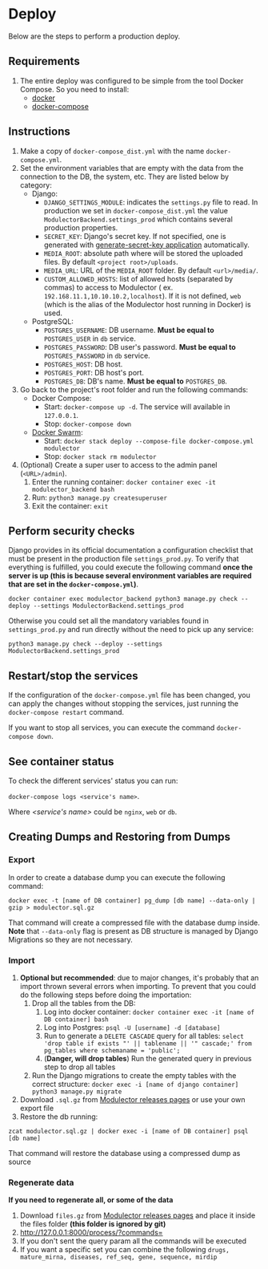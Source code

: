 # Deploy

Below are the steps to perform a production deploy.

## Requirements

1. The entire deploy was configured to be simple from the tool Docker Compose. So you need to install:
    - [docker](https://docs.docker.com/desktop/#download-and-install)
    - [docker-compose](https://docs.docker.com/compose/install/)

## Instructions

1. Make a copy of `docker-compose_dist.yml` with the name `docker-compose.yml`.
1. Set the environment variables that are empty with the data from the connection to the DB, the system, etc. They are
   listed below by category:
    - Django:
        - `DJANGO_SETTINGS_MODULE`: indicates the `settings.py` file to read. In production we set
          in `docker-compose_dist.yml` the value `ModulectorBackend.settings_prod` which contains several production
          properties.
        - `SECRET_KEY`: Django's secret key. If not specified, one is generated
          with [generate-secret-key application](https://github.com/MickaelBergem/django-generate-secret-key)
          automatically.
        - `MEDIA_ROOT`: absolute path where will be stored the uploaded files. By default `<project root>/uploads`.
        - `MEDIA_URL`: URL of the `MEDIA_ROOT` folder. By default `<url>/media/`.
        - `CUSTOM_ALLOWED_HOSTS`: list of allowed hosts (separated by commas) to access to Modulector (
          ex. `192.168.11.1,10.10.10.2,localhost`). If it is not defined, `web` (which is the alias of the Modulector
          host running in Docker) is used.
    - PostgreSQL:
        - `POSTGRES_USERNAME`: DB username. **Must be equal to** `POSTGRES_USER` in `db` service.
        - `POSTGRES_PASSWORD`: DB user's password. **Must be equal to** `POSTGRES_PASSWORD` in `db` service.
        - `POSTGRES_HOST`: DB host.
        - `POSTGRES_PORT`: DB host's port.
        - `POSTGRES_DB`: DB's name. **Must be equal to** `POSTGRES_DB`.
1. Go back to the project's root folder and run the following commands:
    - Docker Compose:
        - Start: `docker-compose up -d`. The service will available in `127.0.0.1`.
        - Stop: `docker-compose down`
    - [Docker Swarm](https://docs.docker.com/engine/swarm/):
        - Start: `docker stack deploy --compose-file docker-compose.yml modulector`
        - Stop: `docker stack rm modulector`
1. (Optional) Create a super user to access to the admin panel (`<URL>/admin`).
    1. Enter the running container: `docker container exec -it modulector_backend bash`
    1. Run: `python3 manage.py createsuperuser`
    1. Exit the container: `exit`

## Perform security checks

Django provides in its official documentation a configuration checklist that must be present in the production
file `settings_prod.py`. To verify that everything is fulfilled, you could execute the following command **once the
server is up (this is because several environment variables are required that are set in the `docker-compose.yml`)**.

```
docker container exec modulector_backend python3 manage.py check --deploy --settings ModulectorBackend.settings_prod
```

Otherwise you could set all the mandatory variables found in `settings_prod.py` and run directly without the need to
pick up any service:

```
python3 manage.py check --deploy --settings ModulectorBackend.settings_prod
```

## Restart/stop the services

If the configuration of the `docker-compose.yml` file has been changed, you can apply the changes without stopping the
services, just running the `docker-compose restart` command.

If you want to stop all services, you can execute the command `docker-compose down`.

## See container status

To check the different services' status you can run:

`docker-compose logs <service's name>`.

Where  *\<service's name\>* could be `nginx`, `web` or `db`.

## Creating Dumps and Restoring from Dumps

### Export

In order to create a database dump you can execute the following command:

`docker exec -t [name of DB container] pg_dump [db name] --data-only | gzip > modulector.sql.gz`

That command will create a compressed file with the database dump inside. **Note** that `--data-only` flag is present as
DB structure is managed by Django Migrations so they are not necessary.

### Import

1. **Optional but recommended**: due to major changes, it's probably that an import thrown several errors when
   importing. To prevent that you could do the following steps before doing the importation:
    1. Drop all the tables from the DB:
        1. Log into docker container: `docker container exec -it [name of DB container] bash`
        1. Log into Postgres: `psql -U [username] -d [database]`
        1. Run to generate a `DELETE CASCADE` query for all
           tables: `select 'drop table if exists "' || tablename || '" cascade;' from pg_tables where schemaname = 'public';`
        1. (**Danger, will drop tables**) Run the generated query in previous step to drop all tables
    1. Run the Django migrations to create the empty tables with the correct
       structure: `docker exec -i [name of django container] python3 manage.py migrate`
1. Download `.sql.gz`
   from [Modulector releases pages](https://github.com/multiomics-datascience/modulector-backend/releases) or use your
   own export file
1. Restore the db running:

`zcat modulector.sql.gz | docker exec -i [name of DB container] psql [db name]`

That command will restore the database using a compressed dump as source

### Regenerate data

**If you need to regenerate all, or some of the data**

1. Download `files.gz`
   from [Modulector releases pages](https://github.com/multiomics-datascience/modulector-backend/releases) and place it
   inside the files folder **(this folder is ignored by git)**
2. http://127.0.0.1:8000/process/?commands=
3. If you don't sent the query param all the commands will be executed
4. If you want a specific set you can combine the
   following `drugs, mature_mirna, diseases, ref_seq, gene, sequence, mirdip`

